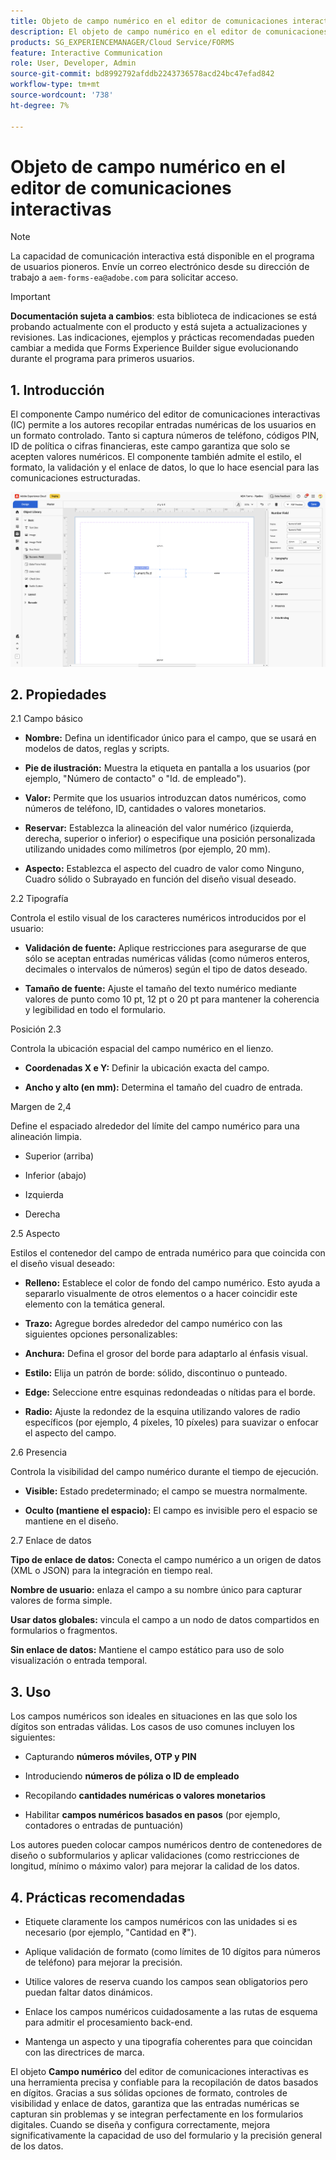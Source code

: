 ```yaml
---
title: Objeto de campo numérico en el editor de comunicaciones interactivas
description: El objeto de campo numérico en el editor de comunicaciones interactivas de AEM Forms permite a los autores recopilar entradas numéricas de los usuarios en un formato controlado.
products: SG_EXPERIENCEMANAGER/Cloud Service/FORMS
feature: Interactive Communication
role: User, Developer, Admin
source-git-commit: bd8992792afddb2243736578acd24bc47efad842
workflow-type: tm+mt
source-wordcount: '738'
ht-degree: 7%

---
```



# Objeto de campo numérico en el editor de comunicaciones interactivas

>[!NOTE]
>
> La capacidad de comunicación interactiva está disponible en el programa de usuarios pioneros. Envíe un correo electrónico desde su dirección de trabajo a `aem-forms-ea@adobe.com` para solicitar acceso.

>[!IMPORTANT]
>
> **Documentación sujeta a cambios**: esta biblioteca de indicaciones se está probando actualmente con el producto y está sujeta a actualizaciones y revisiones. Las indicaciones, ejemplos y prácticas recomendadas pueden cambiar a medida que Forms Experience Builder sigue evolucionando durante el programa para primeros usuarios.

## &#x200B;1. Introducción

El componente Campo numérico del editor de comunicaciones interactivas (IC) permite a los autores recopilar entradas numéricas de los usuarios en un formato controlado. Tanto si captura números de teléfono, códigos PIN, ID de política o cifras financieras, este campo garantiza que solo se acepten valores numéricos. El componente también admite el estilo, el formato, la validación y el enlace de datos, lo que lo hace esencial para las comunicaciones estructuradas.

![Buscar documento CI](/help/forms/interactive-communication/assets/numericfield.png)

## &#x200B;2. Propiedades

2.1 Campo básico

- **Nombre:** Defina un identificador único para el campo, que se usará en modelos de datos, reglas y scripts.

- **Pie de ilustración:** Muestra la etiqueta en pantalla a los usuarios (por ejemplo, &quot;Número de contacto&quot; o &quot;Id. de empleado&quot;).

- **Valor:** Permite que los usuarios introduzcan datos numéricos, como números de teléfono, ID, cantidades o valores monetarios.

- **Reservar:** Establezca la alineación del valor numérico (izquierda, derecha, superior o inferior) o especifique una posición personalizada utilizando unidades como milímetros (por ejemplo, 20 mm).

- **Aspecto:** Establezca el aspecto del cuadro de valor como Ninguno, Cuadro sólido o Subrayado en función del diseño visual deseado.

2.2 Tipografía

Controla el estilo visual de los caracteres numéricos introducidos por el usuario:

- **Validación de fuente:** Aplique restricciones para asegurarse de que sólo se aceptan entradas numéricas válidas (como números enteros, decimales o intervalos de números) según el tipo de datos deseado.

- **Tamaño de fuente:** Ajuste el tamaño del texto numérico mediante valores de punto como 10 pt, 12 pt o 20 pt para mantener la coherencia y legibilidad en todo el formulario.

Posición 2.3

Controla la ubicación espacial del campo numérico en el lienzo.

- **Coordenadas X e Y:** Definir la ubicación exacta del campo.

- **Ancho y alto (en mm):** Determina el tamaño del cuadro de entrada.

Margen de 2,4

Define el espaciado alrededor del límite del campo numérico para una alineación limpia.

- Superior (arriba)

- Inferior (abajo)

- Izquierda

- Derecha

2.5 Aspecto

Estilos el contenedor del campo de entrada numérico para que coincida con el diseño visual deseado:

- **Relleno:** Establece el color de fondo del campo numérico. Esto ayuda a separarlo visualmente de otros elementos o a hacer coincidir este elemento con la temática general.

- **Trazo:** Agregue bordes alrededor del campo numérico con las siguientes opciones personalizables:

- **Anchura:** Defina el grosor del borde para adaptarlo al énfasis visual.

- **Estilo:** Elija un patrón de borde: sólido, discontinuo o punteado.

- **Edge:** Seleccione entre esquinas redondeadas o nítidas para el borde.

- **Radio:** Ajuste la redondez de la esquina utilizando valores de radio específicos (por ejemplo, 4 píxeles, 10 píxeles) para suavizar o enfocar el aspecto del campo.

2.6 Presencia

Controla la visibilidad del campo numérico durante el tiempo de ejecución.

- **Visible:** Estado predeterminado; el campo se muestra normalmente.

- **Oculto (mantiene el espacio):** El campo es invisible pero el espacio se mantiene en el diseño.

2.7 Enlace de datos

**Tipo de enlace de datos:** Conecta el campo numérico a un origen de datos (XML o JSON) para la integración en tiempo real.

**Nombre de usuario:** enlaza el campo a su nombre único para capturar valores de forma simple.

**Usar datos globales:** vincula el campo a un nodo de datos compartidos en formularios o fragmentos.

**Sin enlace de datos:** Mantiene el campo estático para uso de solo visualización o entrada temporal.

## &#x200B;3. Uso

Los campos numéricos son ideales en situaciones en las que solo los dígitos son entradas válidas. Los casos de uso comunes incluyen los siguientes:

- Capturando **números móviles, OTP y PIN**

- Introduciendo **números de póliza o ID de empleado**

- Recopilando **cantidades numéricas o valores monetarios**

- Habilitar **campos numéricos basados en pasos** (por ejemplo, contadores o entradas de puntuación)

Los autores pueden colocar campos numéricos dentro de contenedores de diseño o subformularios y aplicar validaciones (como restricciones de longitud, mínimo o máximo valor) para mejorar la calidad de los datos.

## &#x200B;4. Prácticas recomendadas

- Etiquete claramente los campos numéricos con las unidades si es necesario (por ejemplo, &quot;Cantidad en ₹&quot;).

- Aplique validación de formato (como límites de 10 dígitos para números de teléfono) para mejorar la precisión.

- Utilice valores de reserva cuando los campos sean obligatorios pero puedan faltar datos dinámicos.

- Enlace los campos numéricos cuidadosamente a las rutas de esquema para admitir el procesamiento back-end.

- Mantenga un aspecto y una tipografía coherentes para que coincidan con las directrices de marca.

El objeto **Campo numérico** del editor de comunicaciones interactivas es una herramienta precisa y confiable para la recopilación de datos basados en dígitos. Gracias a sus sólidas opciones de formato, controles de visibilidad y enlace de datos, garantiza que las entradas numéricas se capturan sin problemas y se integran perfectamente en los formularios digitales. Cuando se diseña y configura correctamente, mejora significativamente la capacidad de uso del formulario y la precisión general de los datos.


